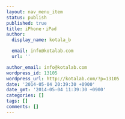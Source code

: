 ```yaml
---
layout: nav_menu_item
status: publish
published: true
title: iPhone・iPad
author:
  display_name: kotala_b

  email: info@kotalab.com
  url: ''

author_email: info@kotalab.com
wordpress_id: 13105
wordpress_url: http://kotalab.com/?p=13105
date: '2014-05-04 20:39:30 +0900'
date_gmt: '2014-05-04 11:39:30 +0900'
categories: []
tags: []
comments: []
---
```


